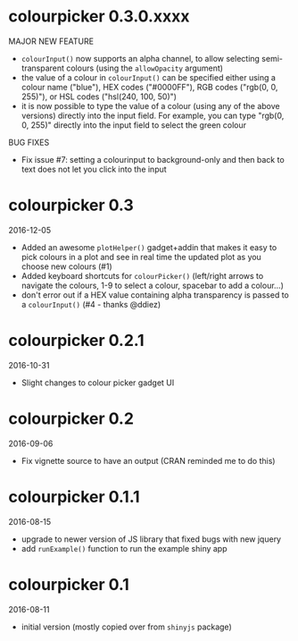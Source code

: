 # colourpicker 0.3.0.xxxx

MAJOR NEW FEATURE

- `colourInput()` now supports an alpha channel, to allow selecting semi-transparent colours (using the `allowOpacity` argument)
- the value of a colour in `colourInput()` can be specified either using a colour name ("blue"), HEX codes ("#0000FF"), RGB codes ("rgb(0, 0, 255)"), or HSL codes ("hsl(240, 100, 50)")
- it is now possible to type the value of a colour (using any of the above versions) directly into the input field. For example, you can type "rgb(0, 0, 255)" directly into the input field to select the green colour

BUG FIXES

- Fix issue #7: setting a colourinput to background-only and then back to text does not let you click into the input

# colourpicker 0.3

2016-12-05

- Added an awesome `plotHelper()` gadget+addin that makes it easy to pick colours in a plot and see in real time the updated plot as you choose new colours (#1)
- Added keyboard shortcuts for `colourPicker()` (left/right arrows to navigate the colours, 1-9 to select a colour, spacebar to add a colour...)
- don't error out if a HEX value containing alpha transparency is passed to a `colourInput()` (#4 - thanks @ddiez)

# colourpicker 0.2.1

2016-10-31

- Slight changes to colour picker gadget UI

# colourpicker 0.2

2016-09-06

- Fix vignette source to have an output (CRAN reminded me to do this) 

# colourpicker 0.1.1

2016-08-15

- upgrade to newer version of JS library that fixed bugs with new jquery
- add `runExample()` function to run the example shiny app


# colourpicker 0.1

2016-08-11

- initial version (mostly copied over from `shinyjs` package)
